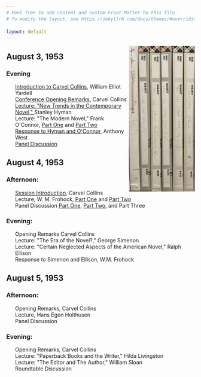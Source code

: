 ```yaml
---
# Feel free to add content and custom Front Matter to this file.
# To modify the layout, see https://jekyllrb.com/docs/themes/#overriding-theme-defaults

layout: default
---
```

<p align="center"><img align="right" width="35%" height="35%" src="fullsizeoutput_1950e.jpeg"/></p>

## August 3, 1953
### Evening
<ul style="list-style-type:none;">
<li style="list-style-type:none;"><a href="https://tanyaclement.github.io/Harvard-1953/hyman-new-trends-in-the-contemporary-novel-">Introduction to Carvel Collins</a>, William Elliot Yardell</li> 
<li style="list-style-type:none;"><a href="https://tanyaclement.github.io/Harvard-1953/hyman-new-trends-in-the-contemporary-novel-">Conference Opening Remarks</a>, Carvel Collins</li>
<li style="list-style-type:none;"><a href="https://tanyaclement.github.io/Harvard-1953/hyman-new-trends-in-the-contemporary-novel-">Lecture: "New Trends in the Contemporary Novel," </a>Stanley Hyman</li> 
<li style="list-style-type:none;">Lecture: "The Modern Novel," Frank O'Connor, <a href="https://tanyaclement.github.io/Harvard-1953/hyman-new-trends-in-the-contemporary-novel-">Part One</a> and <a href="https://tanyaclement.github.io/Harvard-1953/o-connor-lecture-response-to-hyman-and-o-connor-panel-discussion">Part Two</a></li>
<li style="list-style-type:none;"><a href="https://tanyaclement.github.io/Harvard-1953/o-connor-lecture-response-to-hyman-and-o-connor-panel-discussion">Response to Hyman and O'Connor</a>, Anthony West</li>
<li style="list-style-type:none;"><a href="https://tanyaclement.github.io/Harvard-1953/o-connor-lecture-response-to-hyman-and-o-connor-panel-discussion">Panel Discussion</a></li> </ul>

## August 4, 1953
### Afternoon:
<ul style="list-style-type: none;"><li style="list-style-type: none;"><a href="https://tanyaclement.github.io/Harvard-1953/session-introduction-frohock-lecture">Session Introduction</a>, Carvel Collins</li>
<li style="list-style-type: none;">Lecture, W. M. Frohock, <a href="https://tanyaclement.github.io/Harvard-1953/session-introduction-frohock-lecture">Part One</a> and <a href="">Part Two</a> </li>
<li style="list-style-type: none;">Panel Discussion <a href="https://tanyaclement.github.io/Harvard-1953/session-discussion-august-4">Part One</a>, <a href="https://tanyaclement.github.io/Harvard-1953/august-4-panel-discussion">Part Two</a>, and Part Three </li></ul>

### Evening:
<ul style="list-style-type: none;">
<li>Opening Remarks	Carvel Collins</li>
<li>Lecture: "The Era of the Novel?," George Simenon</li>
<li>Lecture: "Certain Neglected Aspects of the American Novel," Ralph Ellison</li> 
<li>Response to Simenon and Ellison, W.M. Frohock</li> </ul>
 
## August 5, 1953
### Afternoon: 
<ul style="list-style-type: none;">
<li>Opening Remarks, Carvel Collins</li>
<li>Lecture, Hans Egon Holthusen</li>
<li>Panel Discussion</li> </ul>

### Evening: 
<ul style="list-style-type: none;">
<li>Opening Remarks, Carvel Collins	</li>
<li>Lecture: "Paperback Books and the Writer," Hilda Livingston</li>
<li>Lecture: "The Editor and The Author," William Sloan</li>
<li>Roundtable Discussion</li> </ul>
